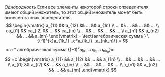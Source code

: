 *Однородность*
Если все элементы некоторой строки определителя имеют общий множитель, то этот общий множитель может быть вынесен за знак определителя.
   $$
   \begin{vmatrix}
   a_{11} && a_{12} && ... && a_{1n} \\
   ... && ... && ... && ... \\
   ca_{i1} && ca_{i2} && ... && ca_{in} \\
   ... && ... && ... && ... \\
   a_{n1} && a_{n2} && ... && a_{nn} 
   \end{vmatrix} = \text{алгебраическая сумма } \{(-1)^{k}a_{1k_1}...c*a_{ik_i}...a_{nk_n}\} =
   $$
$= c * \text{алгебраическая сумма }\{(-1)^{k}a_{1k_1}...a_{ik_i}...a_{nk_n}\}=$
$$
   =c
   \begin{vmatrix}
   a_{11} && a_{12} && ... && a_{1n} \\
   ... && ... && ... && ... \\
   a_{i1} && a_{i2} && ... && a_{in} \\
   ... && ... && ... && ... \\
   a_{n1} && a_{n2} && ... && a_{nn}
   \end{vmatrix}
$$